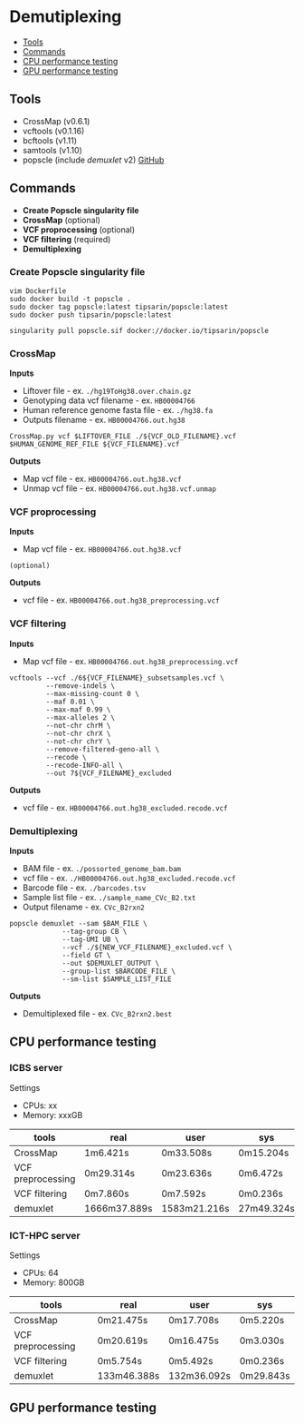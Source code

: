 # Demutiplexing
- [Tools](#Tools)
- [Commands](#Commands)
- [CPU performance testing](#CPU-performance-testing)
- [GPU performance testing](#GPU-performance-testing)

## Tools
- CrossMap (v0.6.1)
- vcftools (v0.1.16)
- bcftools (v1.11)
- samtools (v1.10)
- popscle (include _demuxlet_ v2) [GitHub](https://github.com/statgen/popscle)

## Commands
- **Create Popscle singularity file**
- **CrossMap** (optional)
- **VCF proprocessing** (optional)
- **VCF filtering** (required)
- **Demultiplexing**

### Create Popscle singularity file
```
vim Dockerfile
sudo docker build -t popscle .
sudo docker tag popscle:latest tipsarin/popscle:latest
sudo docker push tipsarin/popscle:latest
```
```
singularity pull popscle.sif docker://docker.io/tipsarin/popscle
```

### CrossMap
**Inputs**
- Liftover file - ex. `./hg19ToHg38.over.chain.gz`
- Genotyping data vcf filename - ex. `HB00004766`
- Human reference genome fasta file - ex. `./hg38.fa`
- Outputs filename - ex. `HB00004766.out.hg38`
```
CrossMap.py vcf $LIFTOVER_FILE ./${VCF_OLD_FILENAME}.vcf $HUMAN_GENOME_REF_FILE ${VCF_FILENAME}.vcf
```
**Outputs**
- Map vcf file - ex. `HB00004766.out.hg38.vcf`
- Unmap vcf file - ex. `HB00004766.out.hg38.vcf.unmap`


### VCF proprocessing
**Inputs**
- Map vcf file - ex. `HB00004766.out.hg38.vcf`
```
(optional)
```
**Outputs**
- vcf file - ex. `HB00004766.out.hg38_preprocessing.vcf`

### VCF filtering
**Inputs**
- Map vcf file - ex. `HB00004766.out.hg38_preprocessing.vcf`
```
vcftools --vcf ./6${VCF_FILENAME}_subsetsamples.vcf \
         --remove-indels \
         --max-missing-count 0 \
         --maf 0.01 \
         --max-maf 0.99 \
         --max-alleles 2 \
         --not-chr chrM \
         --not-chr chrX \
         --not-chr chrY \
         --remove-filtered-geno-all \
         --recode \
         --recode-INFO-all \
         --out 7${VCF_FILENAME}_excluded
```
**Outputs**
- vcf file - ex. `HB00004766.out.hg38_excluded.recode.vcf`

### Demultiplexing
**Inputs**
- BAM file - ex. `./possorted_genome_bam.bam`
- vcf file - ex. `./HB00004766.out.hg38_excluded.recode.vcf`
- Barcode file - ex. `./barcodes.tsv`
- Sample list file - ex. `./sample_name_CVc_B2.txt`
- Output filename - ex. `CVc_B2rxn2`
```
popscle demuxlet --sam $BAM_FILE \
	         --tag-group CB \
	         --tag-UMI UB \
	         --vcf ./${NEW_VCF_FILENAME}_excluded.vcf \
	         --field GT \
	         --out $DEMUXLET_OUTPUT \
	         --group-list $BARCODE_FILE \
	         --sm-list $SAMPLE_LIST_FILE 
```
**Outputs**
- Demultiplexed file - ex. `CVc_B2rxn2.best`

## CPU performance testing
### ICBS server
Settings
- CPUs: xx
- Memory: xxxGB

| tools                | real         | user          | sys          |
|----------------------|--------------|---------------|--------------|
| CrossMap             | 1m6.421s     | 0m33.508s     | 0m15.204s    | 
| VCF preprocessing    | 0m29.314s    | 0m23.636s     | 0m6.472s     | 
| VCF filtering        | 0m7.860s     | 0m7.592s      | 0m0.236s     |
| demuxlet             | 1666m37.889s | 1583m21.216s  | 27m49.324s   |


### ICT-HPC server
Settings
- CPUs: 64
- Memory: 800GB

| tools                | real         | user          | sys          |
|----------------------|--------------|---------------|--------------|
| CrossMap             | 0m21.475s    | 0m17.708s     | 0m5.220s     | 
| VCF preprocessing    | 0m20.619s    | 0m16.475s     | 0m3.030s     | 
| VCF filtering        | 0m5.754s     | 0m5.492s      | 0m0.236s     |
| demuxlet             | 133m46.388s  | 132m36.092s   | 0m29.843s    |

## GPU performance testing
